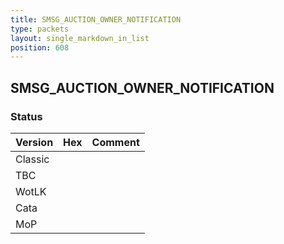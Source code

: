 ```yaml
---
title: SMSG_AUCTION_OWNER_NOTIFICATION
type: packets
layout: single_markdown_in_list
position: 608
---
```


## SMSG_AUCTION_OWNER_NOTIFICATION

### Status

Version | Hex | Comment
---------- | ---------- | ---------- 
Classic |  |  
TBC |  |  
WotLK |  |  
Cata |  |  
MoP |  |  